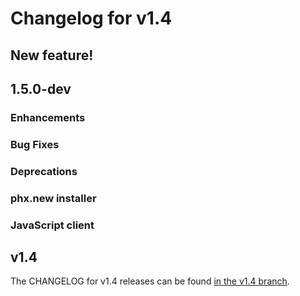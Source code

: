 # Changelog for v1.4

## New feature!

## 1.5.0-dev

### Enhancements

### Bug Fixes

### Deprecations

### phx.new installer

### JavaScript client

## v1.4

The CHANGELOG for v1.4 releases can be found [in the v1.4 branch](https://github.com/phoenixframework/phoenix/blob/v1.4/CHANGELOG.md).
